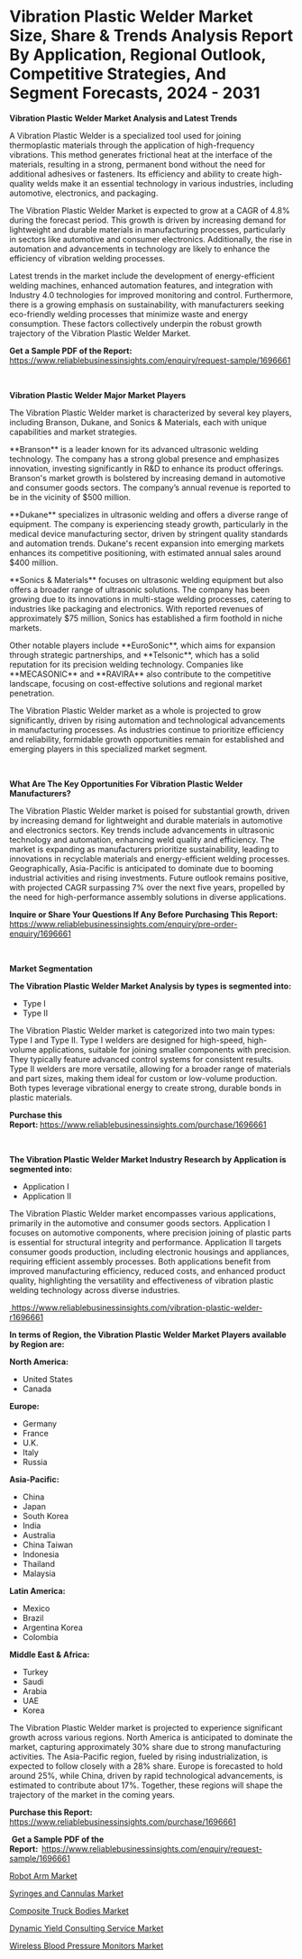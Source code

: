 <p><h1>Vibration Plastic Welder Market Size, Share & Trends Analysis Report By Application, Regional Outlook, Competitive Strategies, And Segment Forecasts, 2024 - 2031</h1></p><p><strong>Vibration Plastic Welder Market Analysis and Latest Trends</strong></p>
<p><p>A Vibration Plastic Welder is a specialized tool used for joining thermoplastic materials through the application of high-frequency vibrations. This method generates frictional heat at the interface of the materials, resulting in a strong, permanent bond without the need for additional adhesives or fasteners. Its efficiency and ability to create high-quality welds make it an essential technology in various industries, including automotive, electronics, and packaging.</p><p>The Vibration Plastic Welder Market is expected to grow at a CAGR of 4.8% during the forecast period. This growth is driven by increasing demand for lightweight and durable materials in manufacturing processes, particularly in sectors like automotive and consumer electronics. Additionally, the rise in automation and advancements in technology are likely to enhance the efficiency of vibration welding processes. </p><p>Latest trends in the market include the development of energy-efficient welding machines, enhanced automation features, and integration with Industry 4.0 technologies for improved monitoring and control. Furthermore, there is a growing emphasis on sustainability, with manufacturers seeking eco-friendly welding processes that minimize waste and energy consumption. These factors collectively underpin the robust growth trajectory of the Vibration Plastic Welder Market.</p></p>
<p><strong>Get a Sample PDF of the Report:&nbsp;</strong> <a href="https://www.reliablebusinessinsights.com/enquiry/request-sample/1696661?utm_campaign=1113&utm_medium=2&utm_source=Github&utm_content=ia&utm_term=20102024&utm_id=vibration-plastic-welder">https://www.reliablebusinessinsights.com/enquiry/request-sample/1696661</a></p>
<p>&nbsp;</p>
<p><strong>Vibration Plastic Welder Major Market Players</strong></p>
<p><p>The Vibration Plastic Welder market is characterized by several key players, including Branson, Dukane, and Sonics & Materials, each with unique capabilities and market strategies.</p><p>**Branson** is a leader known for its advanced ultrasonic welding technology. The company has a strong global presence and emphasizes innovation, investing significantly in R&D to enhance its product offerings. Branson's market growth is bolstered by increasing demand in automotive and consumer goods sectors. The company’s annual revenue is reported to be in the vicinity of $500 million.</p><p>**Dukane** specializes in ultrasonic welding and offers a diverse range of equipment. The company is experiencing steady growth, particularly in the medical device manufacturing sector, driven by stringent quality standards and automation trends. Dukane's recent expansion into emerging markets enhances its competitive positioning, with estimated annual sales around $400 million.</p><p>**Sonics & Materials** focuses on ultrasonic welding equipment but also offers a broader range of ultrasonic solutions. The company has been growing due to its innovations in multi-stage welding processes, catering to industries like packaging and electronics. With reported revenues of approximately $75 million, Sonics has established a firm foothold in niche markets.</p><p>Other notable players include **EuroSonic**, which aims for expansion through strategic partnerships, and **Telsonic**, which has a solid reputation for its precision welding technology. Companies like **MECASONIC** and **RAVIRA** also contribute to the competitive landscape, focusing on cost-effective solutions and regional market penetration.</p><p>The Vibration Plastic Welder market as a whole is projected to grow significantly, driven by rising automation and technological advancements in manufacturing processes. As industries continue to prioritize efficiency and reliability, formidable growth opportunities remain for established and emerging players in this specialized market segment.</p></p>
<p>&nbsp;</p>
<p><strong>What Are The Key Opportunities For Vibration Plastic Welder Manufacturers?</strong></p>
<p><p>The Vibration Plastic Welder market is poised for substantial growth, driven by increasing demand for lightweight and durable materials in automotive and electronics sectors. Key trends include advancements in ultrasonic technology and automation, enhancing weld quality and efficiency. The market is expanding as manufacturers prioritize sustainability, leading to innovations in recyclable materials and energy-efficient welding processes. Geographically, Asia-Pacific is anticipated to dominate due to booming industrial activities and rising investments. Future outlook remains positive, with projected CAGR surpassing 7% over the next five years, propelled by the need for high-performance assembly solutions in diverse applications.</p></p>
<p><strong>Inquire or Share Your Questions If Any Before Purchasing This Report:</strong> <a href="https://www.reliablebusinessinsights.com/enquiry/pre-order-enquiry/1696661?utm_campaign=1113&utm_medium=2&utm_source=Github&utm_content=ia&utm_term=20102024&utm_id=vibration-plastic-welder">https://www.reliablebusinessinsights.com/enquiry/pre-order-enquiry/1696661</a></p>
<p>&nbsp;</p>
<p><strong>Market Segmentation</strong></p>
<p><strong>The Vibration Plastic Welder Market Analysis by types is segmented into:</strong></p>
<p><ul><li>Type I</li><li>Type II</li></ul></p>
<p><p>The Vibration Plastic Welder market is categorized into two main types: Type I and Type II. Type I welders are designed for high-speed, high-volume applications, suitable for joining smaller components with precision. They typically feature advanced control systems for consistent results. Type II welders are more versatile, allowing for a broader range of materials and part sizes, making them ideal for custom or low-volume production. Both types leverage vibrational energy to create strong, durable bonds in plastic materials.</p></p>
<p><strong>Purchase this Report:&nbsp;</strong><a href="https://www.reliablebusinessinsights.com/purchase/1696661?utm_campaign=1113&utm_medium=2&utm_source=Github&utm_content=ia&utm_term=20102024&utm_id=vibration-plastic-welder">https://www.reliablebusinessinsights.com/purchase/1696661</a></p>
<p>&nbsp;</p>
<p><strong>The Vibration Plastic Welder Market Industry Research by Application is segmented into:</strong></p>
<p><ul><li>Application I</li><li>Application II</li></ul></p>
<p><p>The Vibration Plastic Welder market encompasses various applications, primarily in the automotive and consumer goods sectors. Application I focuses on automotive components, where precision joining of plastic parts is essential for structural integrity and performance. Application II targets consumer goods production, including electronic housings and appliances, requiring efficient assembly processes. Both applications benefit from improved manufacturing efficiency, reduced costs, and enhanced product quality, highlighting the versatility and effectiveness of vibration plastic welding technology across diverse industries.</p></p>
<p><a href="https://www.reliablebusinessinsights.com/vibration-plastic-welder-r1696661?utm_campaign=1113&utm_medium=2&utm_source=Github&utm_content=ia&utm_term=20102024&utm_id=vibration-plastic-welder">&nbsp;https://www.reliablebusinessinsights.com/vibration-plastic-welder-r1696661</a></p>
<p><strong>In terms of Region, the Vibration Plastic Welder Market Players available by Region are:</strong></p>
<p>
    <p> <strong> North America: </strong>
        <ul>
            <li>United States</li>
            <li>Canada</li>
        </ul>
        </p> 
    <p> <strong> Europe: </strong>
        <ul>
            <li>Germany</li>
            <li>France</li>
            <li>U.K.</li>
            <li>Italy</li>
            <li>Russia</li>
        </ul>
        </p> 
    <p> <strong> Asia-Pacific: </strong>
        <ul>
            <li>China</li>
            <li>Japan</li>
            <li>South Korea</li>
            <li>India</li>
            <li>Australia</li>
            <li>China Taiwan</li>
            <li>Indonesia</li>
            <li>Thailand</li>
            <li>Malaysia</li>
        </ul>
        </p> 
    <p> <strong> Latin America: </strong>
        <ul>
            <li>Mexico</li>
            <li>Brazil</li>
            <li>Argentina Korea</li>
            <li>Colombia</li>
        </ul>
        </p> 
    <p> <strong> Middle East & Africa: </strong>
        <ul>
            <li>Turkey</li>
            <li>Saudi</li>
            <li>Arabia</li>
            <li>UAE</li>
            <li>Korea</li>
        </ul>
    </p>
    </p>
<p><p>The Vibration Plastic Welder market is projected to experience significant growth across various regions. North America is anticipated to dominate the market, capturing approximately 30% share due to strong manufacturing activities. The Asia-Pacific region, fueled by rising industrialization, is expected to follow closely with a 28% share. Europe is forecasted to hold around 25%, while China, driven by rapid technological advancements, is estimated to contribute about 17%. Together, these regions will shape the trajectory of the market in the coming years.</p></p>
<p><strong>Purchase this Report: </strong><a href="https://www.reliablebusinessinsights.com/purchase/1696661?utm_campaign=1113&utm_medium=2&utm_source=Github&utm_content=ia&utm_term=20102024&utm_id=vibration-plastic-welder">https://www.reliablebusinessinsights.com/purchase/1696661</a></p>
<p>&nbsp;<strong>Get a Sample PDF of the Report:&nbsp;&nbsp;</strong><a href="https://www.reliablebusinessinsights.com/enquiry/request-sample/1696661?utm_campaign=1113&utm_medium=2&utm_source=Github&utm_content=ia&utm_term=20102024&utm_id=vibration-plastic-welder">https://www.reliablebusinessinsights.com/enquiry/request-sample/1696661</a></p>
<p><strong></strong></p>
<p><p><a href="https://issuu.com/reportprime-2/docs/robot-arm-market-size-2030.pptx_cec2bf4d6a2ca8?utm_campaign=1113&utm_medium=2&utm_source=Github&utm_content=ia&utm_term=20102024&utm_id=vibration-plastic-welder">Robot Arm Market</a></p><p><a href="https://www.linkedin.com/pulse/syringes-cannulas-market-size-share-competitive-landscape-c1hxe?utm_campaign=1113&utm_medium=2&utm_source=Github&utm_content=ia&utm_term=20102024&utm_id=vibration-plastic-welder">Syringes and Cannulas Market</a></p><p><a href="https://github.com/tewellnudorennk/Market-Research-Report-List-1/blob/main/composite-truck-bodies-market.md?utm_campaign=1113&utm_medium=2&utm_source=Github&utm_content=ia&utm_term=20102024&utm_id=vibration-plastic-welder">Composite Truck Bodies Market</a></p><p><a href="https://github.com/keitelmoprotinu/Market-Research-Report-List-1/blob/main/dynamic-yield-consulting-service-market.md?utm_campaign=1113&utm_medium=2&utm_source=Github&utm_content=ia&utm_term=20102024&utm_id=vibration-plastic-welder">Dynamic Yield Consulting Service Market</a></p><p><a href="https://www.linkedin.com/pulse/opportunities-challenges-wireless-blood-pressure-monitors-2j3ae?utm_campaign=1113&utm_medium=2&utm_source=Github&utm_content=ia&utm_term=20102024&utm_id=vibration-plastic-welder">Wireless Blood Pressure Monitors Market</a></p></p>